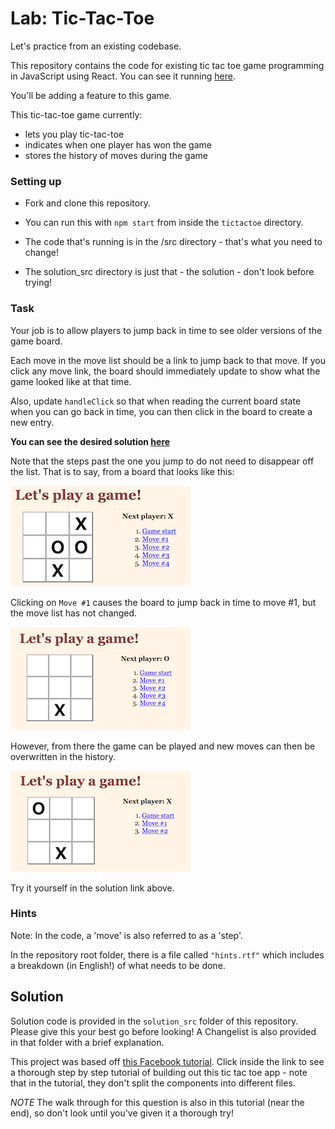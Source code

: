 # Lab: Tic-Tac-Toe

Let's practice from an existing codebase.

This repository contains the code for existing tic tac toe game programming in JavaScript using React. You can see it running [here](https://susiremondi.github.io/tictacReact/).

You'll be adding a feature to this game.

This tic-tac-toe game currently:

* lets you play tic-tac-toe
* indicates when one player has won the game
* stores the history of moves during the game

### Setting up

* Fork and clone this repository.

* You can run this with `npm start` from inside the `tictactoe` directory.

* The code that's running is in the /src directory - that's what you need to change!

* The solution_src directory is just that - the solution - don't look before trying!

### Task

Your job is to allow players to jump back in time to see older versions of the game board.

Each move in the move list should be a link to jump back to that move. If you click any move link, the board should immediately update to show what the game looked like at that time.

Also, update `handleClick` so that when reading the current board state when you can go back in time, you can then click in the board to create a new entry.

**You can see the desired solution [here](https://susiremondi.github.io/tictacSolution/)**

Note that the steps past the one you jump to do not need to disappear off the list. That is to say, from a board that looks like this:

![board](board.png)

Clicking on `Move #1` causes the board to jump back in time to move #1, but the move list has not changed.

![board 2](./board2.png)

However, from there the game can be played and new moves can then be overwritten in the history.

![board 3](./board3.png)

Try it yourself in the solution link above.


### Hints

Note: In the code, a 'move' is also referred to as a 'step'.

In the repository root folder, there is a file called `"hints.rtf"` which includes a breakdown (in English!) of what needs to be done.


## Solution

Solution code is provided in the `solution_src` folder of this repository. Please give this your best go before looking! A Changelist is also provided in that folder with a brief explanation.

This project was based off [this Facebook tutorial](https://facebook.github.io/react/tutorial/tutorial.html
). Click inside the link to see a thorough step by step tutorial of building out this tic tac toe app - note that in the tutorial, they don't split the components into different files.

*NOTE* The walk through for this question is also in this tutorial (near the end), so don't look until you've given it a thorough try!
